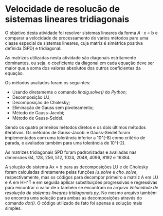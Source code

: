 # Velocidade de resolucão de sistemas lineares tridiagonais

O objetivo desta atividade foi resolver sistemas lineares da forma $A \cdot x$ = b e comparar a velocidade de processamento de vários métodos para uma classe especial de sistemas lineares, cuja matriz é simétrica positiva definida (SPD) e tridiagonal.

As matrizes utilizadas nesta atividade são diagonais estritamente dominantes, ou seja, o coeficiente da diagonal em cada equação deve ser maior que a soma dos valores absolutos dos outros coeficientes da equação.

Os métodos avaliados foram os seguintes:
* Usando diretamente o comando <em>linalg.solve()</em> do <em>Python</em>;
* Decomposição LU;
* Decomposição de Cholesky;
* Eliminação de Gauss sem pivoteamento;
* Método de Gauss-Jacobi;
* Método de Gauss-Seidel.

Sendo os quatro primeiros métodos diretos e os dois últimos métodos iterativos. Os métodos de Gauss-Jacobi e Gauss-Seidel foram implementados com uma tolerância inferior a 10^(-8) como critério de parada, e  avaliados também para uma tolerância de 10^(-2).

As matrizes tridiagonais SPD foram padronizadas e avaliadas nas dimensões 64, 128, 256, 512, 1024, 2048, 4096, 8192 e 16384.

A solução do sistema Ax = b para as decomposições LU e de Cholesky foram calculadas diretamente pelas funções <em>lu_solve</em> e <em>cho_solve</em>, respectivamente, mas os códigos para decompor primeiro a matriz A em LU e A em HH^T e em seguida aplicar substituições progressivas e regressivas para encontrar o valor de x também se encontram no arquivo <em>Velocidade de resolução de sistemas lineares tridiagonais.py</em>. No mesmo arquivo também se encontra uma solução para ambas as decomposições através do comando <em>dot()</em>. O código utilizado de fato foi apenas a solução mais simples.  
